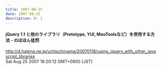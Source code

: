 ```yaml
---
title: 2007-08-25
date: 2007-08-25
description: B! 1
---
```


#### jQuery 1.1 と他のライブラリ（Prototype, YUI, MooToolsなど）を併用する方法 - のほほん徒然
http://d.hatena.ne.jp/uchiuchiyama/20070118/using_jquery_with_other_javascript_libraries<br>
Sat Aug 25 2007 18:20:12 GMT+0900 (JST)<br>


